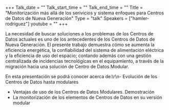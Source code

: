 +++
Talk_date = ""
Talk_start_time = ""
Talk_end_time = ""
Title = "Monitorización  más allá de los serivicios y sistema enfoques para Centros de Datos de Nueva Generación"
Type = "talk"
Speakers = ["hamler-rodriguez"]
youtube = ""
+++

La necesidad de buscar soluciones a los problemas de los Centros de Datos actuales 
es uno de los antecedentes de los Centros de Datos de Nueva Generación. El presente 
trabajo demuestra cómo se aumenta la eficiencia energética, la confiabilidad del 
sistema de alimentación eléctrica y la eficiencia de uso del espacio; contando 
además con una gestión centralizada de incidencias tecnológicas en el equipamiento, 
a través de la migración hacia una solución de Centro de Datos Modular. 

En esta presentación se podrá conocer acerca de:\r\n- Evolución de los Centros de Datos 
hasta modulares

- Ventajas de uso de los Centros de Datos Modulares. Demostración
- La monitorización de los elementos de Centros de Datos en su versión modular